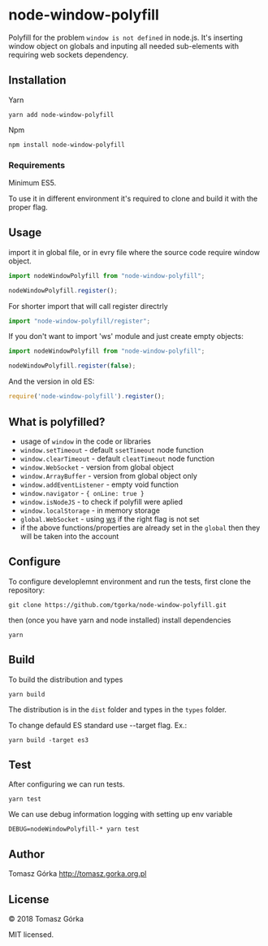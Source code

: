 # node-window-polyfill

Polyfill for the problem `window is not defined` in node.js.
It's inserting window object on globals 
and inputing all needed sub-elements 
with requiring web sockets dependency.

## Installation

Yarn
```
yarn add node-window-polyfill
```

Npm
```
npm install node-window-polyfill
```

### Requirements 
Minimum ES5.

To use it in different environment it's required to clone and build it with the proper flag.

## Usage

import it in global file, or in evry file 
where the source code require window object.

```typescript
import nodeWindowPolyfill from "node-window-polyfill";

nodeWindowPolyfill.register();
```

For shorter import that will call register directrly
```typescript
import "node-window-polyfill/register";
```

If you don't want to import 'ws' module and just create empty objects:
```typescript
import nodeWindowPolyfill from "node-window-polyfill";

nodeWindowPolyfill.register(false);
```

And the version in old ES:
```javascript
require('node-window-polyfill').register();
```

## What is polyfilled?

- usage of `window` in the code or libraries
- `window.setTimeout` - default `ssetTimeout` node function
- `window.clearTimeout` - default `cleatTimeout` node function
- `window.WebSocket` - version from global object 
- `window.ArrayBuffer` - version from global object only
- `window.addEventListener` - empty void function
- `window.navigator` - `{ onLine: true }`
- `window.isNodeJS` - to check if polyfill were aplied
- `window.localStorage` - in memory storage
- `global.WebSocket` - using [ws](https://www.npmjs.com/package/ws) if the right flag is not set
- if the above functions/properties are already set in the `global` then they will be taken into the account

## Configure

To configure developlemnt environment and run the tests, 
first clone the repository:

```
git clone https://github.com/tgorka/node-window-polyfill.git
```

then (once you have yarn and node installed) install dependencies

```
yarn
```

## Build

To build the distribution and types

```
yarn build
```

The distribution is in the `dist` folder and types in the `types` folder.

To change defauld ES standard use --target flag. Ex.:
```
yarn build -target es3
```

## Test

After configuring we can run tests.

```
yarn test
```

We can use debug information logging with setting up env variable

```
DEBUG=nodeWindowPolyfill-* yarn test
```

## Author
Tomasz Górka <http://tomasz.gorka.org.pl>

## License
&copy; 2018 Tomasz Górka

MIT licensed.
